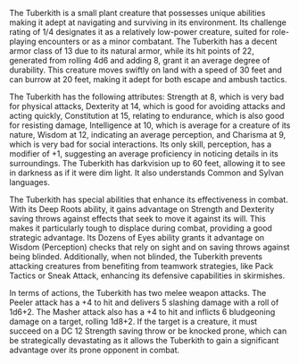 The Tuberkith is a small plant creature that possesses unique abilities making it adept at navigating and surviving in its environment. Its challenge rating of 1/4 designates it as a relatively low-power creature, suited for role-playing encounters or as a minor combatant. The Tuberkith has a decent armor class of 13 due to its natural armor, while its hit points of 22, generated from rolling 4d6 and adding 8, grant it an average degree of durability. This creature moves swiftly on land with a speed of 30 feet and can burrow at 20 feet, making it adept for both escape and ambush tactics. 

The Tuberkith has the following attributes: Strength at 8, which is very bad for physical attacks, Dexterity at 14, which is good for avoiding attacks and acting quickly, Constitution at 15, relating to endurance, which is also good for resisting damage, Intelligence at 10, which is average for a creature of its nature, Wisdom at 12, indicating an average perception, and Charisma at 9, which is very bad for social interactions. Its only skill, perception, has a modifier of +1, suggesting an average proficiency in noticing details in its surroundings. The Tuberkith has darkvision up to 60 feet, allowing it to see in darkness as if it were dim light. It also understands Common and Sylvan languages. 

The Tuberkith has special abilities that enhance its effectiveness in combat. With its Deep Roots ability, it gains advantage on Strength and Dexterity saving throws against effects that seek to move it against its will. This makes it particularly tough to displace during combat, providing a good strategic advantage. Its Dozens of Eyes ability grants it advantage on Wisdom (Perception) checks that rely on sight and on saving throws against being blinded. Additionally, when not blinded, the Tuberkith prevents attacking creatures from benefiting from teamwork strategies, like Pack Tactics or Sneak Attack, enhancing its defensive capabilities in skirmishes.

In terms of actions, the Tuberkith has two melee weapon attacks. The Peeler attack has a +4 to hit and delivers 5 slashing damage with a roll of 1d6+2. The Masher attack also has a +4 to hit and inflicts 6 bludgeoning damage on a target, rolling 1d8+2. If the target is a creature, it must succeed on a DC 12 Strength saving throw or be knocked prone, which can be strategically devastating as it allows the Tuberkith to gain a significant advantage over its prone opponent in combat.